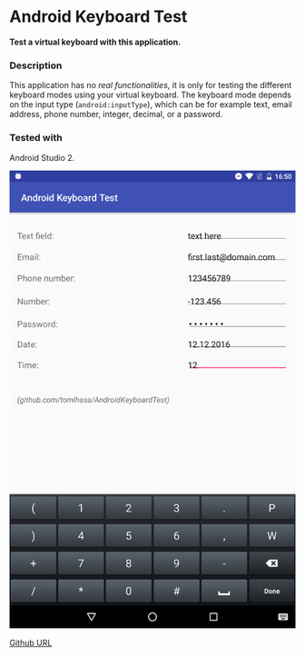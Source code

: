 # Android Keyboard Test

**Test a virtual keyboard with this application.**

### Description
This application has no *real functionalities*, it is only for testing the different keyboard modes using your virtual keyboard. The keyboard mode depends on the input type (`android:inputType`), which can be for example text, email address, phone number, integer, decimal, or a password.

### Tested with
Android Studio 2.

![Example image](android-keyboard-test.png)

[Github URL](https://github.com/tomihasa/androidkeyboardtest)
